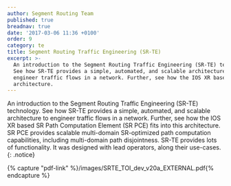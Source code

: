```yaml
---
author: Segment Routing Team
published: true
breadnav: true
date: '2017-03-06 11:36 +0100'
order: 9
category: te
title: Segment Routing Traffic Engineering (SR-TE)
excerpt: >-
  An introduction to the Segment Routing Traffic Engineering (SR-TE) technology.
  See how SR-TE provides a simple, automated, and scalable architecture to
  engineer traffic flows in a network. Further, see how the IOS XR based SR Path Computation Element (SR PCE) fits into this
  architecture.
---
```

An introduction to the Segment Routing Traffic Engineering (SR-TE) technology. See how SR-TE provides a simple, automated, and scalable architecture to engineer traffic flows in a network. Further, see how the IOS XR based SR Path Computation Element (SR PCE) fits into this architecture. SR PCE provides scalable multi-domain SR-optimized path computation capabilities, including multi-domain path disjointness.
SR-TE provides lots of functionality. It was designed with lead operators, along their use-cases.
{: .notice}  

{% capture "pdf-link" %}/images/SRTE_TOI_dev_v20a_EXTERNAL.pdf{% endcapture %}

<script src="{{ '/assets/js/pdfobject.min.js' | relative_url }}"></script>
<div class="fitvidsignore" id="pdf"></div>
<script>PDFObject.embed(" {{ pdf-link }} ", "#pdf", {height: "21.5em", width: "31.3em"});</script>
